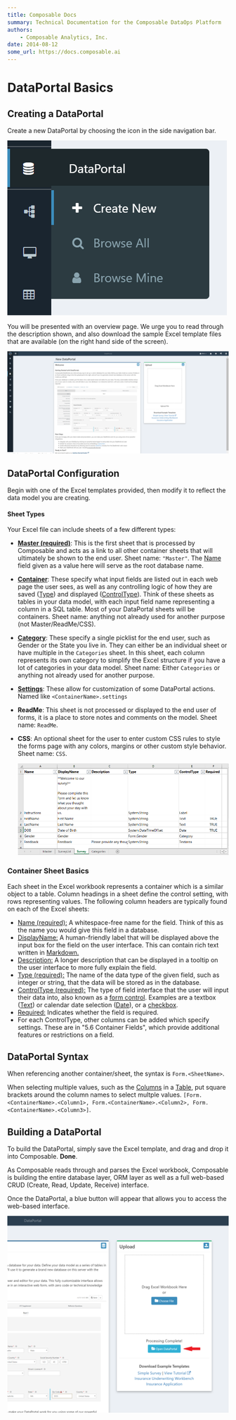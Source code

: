 ```yaml
---
title: Composable Docs
summary: Technical Documentation for the Composable DataOps Platform
authors:
    - Composable Analytics, Inc.
date: 2014-08-12
some_url: https://docs.composable.ai
---
```


# DataPortal Basics

## Creating a DataPortal

Create a new DataPortal by choosing the icon in the side navigation bar.

![Composable DataPortals menu](img/05.02.Img_1.png)

You will be presented with an overview page. We urge you to read through the description shown, and also download the sample Excel template files that are available (on the right hand side of the screen).

![!Composable DataPortals overview](img/05.02.Img_2.png)

## DataPortal Configuration

Begin with one of the Excel templates provided, then modify it to reflect the data model you are creating.

#### Sheet Types

Your Excel file can include sheets of a few different types:

- [**Master (required)**](./03.MasterSheet.md): This is the first sheet that is processed by Composable and acts as a link to all other container sheets that will ultimately be shown to the end user. Sheet name: `"Master"`. The [Name](06.Setting-Details/Name.md) field given as a value here will serve as the root database name.

- [**Container**](./04.ContainerSheet.md): These specify what input fields are listed out in each web page the user sees, as well as any controlling logic of how they are saved ([Type](./06.Setting-Details/Type.md)) and displayed ([ControlType](./06.Setting-Details/ControlType.md)).  Think of these sheets as tables in your data model, with each input field name representing a column in a SQL table. Most of your DataPortal sheets will be containers. Sheet name: anything not already used for another purpose (not Master/ReadMe/CSS).

- [**Category**](05.Categories.md): These specify a single picklist for the end user, such as Gender or the State you live in. They can either be an individual sheet or have multiple in the `Categories` sheet. In this sheet, each column represents its own category to simplify the Excel structure if you have a lot of categories in your data model. Sheet name: Either `Categories` or anything not already used for another purpose. 

- [**Settings**](./06.SettingSheet.md): These allow for customization of some DataPortal actions. Named like `<ContainerName>.settings`

- **ReadMe**: This sheet is not processed or displayed to the end user of forms, it is a place to store notes and comments on the model. Sheet name: `ReadMe`.

- **CSS**:  An optional sheet for the user to enter custom CSS rules to style the forms page with any colors, margins or other custom style behavior. Sheet name: `CSS`.

  ![!Composable DataPortals Excel](img/05.02.Img_3.png)

### Container Sheet Basics

Each sheet in the Excel workbook represents a container which is a similar object to a table. Column headings in a sheet define the control setting, with rows representing values. The following column headers are typically found on each of the Excel sheets:

- [Name (required):](06.Setting-Details/Name.md) A whitespace-free name for the field. Think of this as the name you would give this field in a database.
- [DisplayName:](06.Setting-Details/DisplayName.md) A human-friendly label that will be displayed above the input box for the field on the user interface. This can contain rich text written in [Markdown.](https://daringfireball.net/projects/markdown/)
- [Description:](06.Setting-Details/Description.md) A longer description that can be displayed in a tooltip on the user interface to more fully explain the field.
- [Type (required):](06.Setting-Details/Type.md) The name of the data type of the given field, such as integer or string, that the data will be stored as in the database.
- [ControlType (required):](06.Setting-Details/ControlType.md) The type of field interface that the user will input their data into, also known as a [form control](https://www.w3.org/TR/2002/WD-xforms-20020118/slice8.html). Examples are a textbox ([Text](./05.Control-Details/Text.md)) or calendar date selection ([Date](./05.Control-Details/Date.md)), or a [checkbox](./05.Control-Details/CheckBox.md).
- [Required:](06.Setting-Details/Required.md) Indicates whether the field is required.
- For each ControlType, other columns can be added which specify settings. These are in "5.6 Container Fields", which provide additional features or restrictions on a field.

## DataPortal Syntax

When referencing another container/sheet, the syntax is `Form.<SheetName>`.

When selecting multiple values, such as the [Columns](./06.Setting-Details/Columns.md) in a [Table](05.Control-Details/Table.md), put square brackets around the column names to select multple values. `[Form.<ContainerName>.<Column1>, Form.<ContainerName>.<Column2>, Form.<ContainerName>.<Column3>]`.

## Building a DataPortal 

To build the DataPortal, simply save the Excel template, and drag and drop it into Composable. **Done**.

As Composable reads through and parses the Excel workbook, Composable is building the entire database layer, ORM layer as well as a full web-based CRUD (Create, Read, Update, Receive) interface.

Once the DataPortal, a blue button will appear that allows you to access the web-based interface.

![!Composable DataPortals - processing complete and ready to open](img/05.02.Img_4.png)

